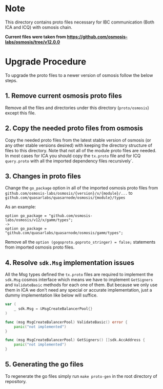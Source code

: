 # Note
This directory contains proto files necessary for IBC communication (Both ICA and ICQ) with osmosis chain.

**Current files were taken from https://github.com/osmosis-labs/osmosis/tree/v12.0.0**

# Upgrade Procedure
To upgrade the proto files to a newer version of osmosis follow the below steps.

## 1. Remove current osmosis proto files
Remove all the files and directories under this directory (`proto/osmosis`) except this file.

## 2. Copy the needed proto files from osmosis
Copy the needed proto files from the latest stable version of osmosis (or any other stable versions desired) with keeping the directory structure of files to this directory.
Note that not all of the module proto files are needed. In most cases for ICA you should copy the `tx.proto` file and for ICQ `query.proto` with all the imported dependency files recursively`.

## 3. Changes in proto files
Change the `go_package` option in all of the imported osmosis proto files from `github.com/osmosis-labs/osmosis/{version}/x/{module}/...` to `github.com/quasarlabs/quasarnode/osmosis/{module}/types`

As an example:
```
option go_package = "github.com/osmosis-labs/osmosis/v12/x/gamm/types";
->
option go_package = "github.com/quasarlabs/quasarnode/osmosis/gamm/types";
```

Remove all the `option (gogoproto.goproto_stringer) = false;` statements from imported osmosis proto files.

## 4. Resolve `sdk.Msg` implementation issues
All the Msg types defined the `tx.proto` files are required to implement the `sdk.Msg` cosmos interface which means we have to implement `GetSigners` and `ValidateBasic` methods for each one of them. But because we only use them in ICA we don't need any special or accurate implementation, just a dummy implementation like below will suffice.
```go
var (
	_ sdk.Msg = &MsgCreateBalancerPool{}
)

func (msg MsgCreateBalancerPool) ValidateBasic() error {
	panic("not implemented")
}

func (msg MsgCreateBalancerPool) GetSigners() []sdk.AccAddress {
	panic("not implemented")
}
```

## 5. Generating the go files
To regenerate the go files simply run `make proto-gen` in the root directory of repository.